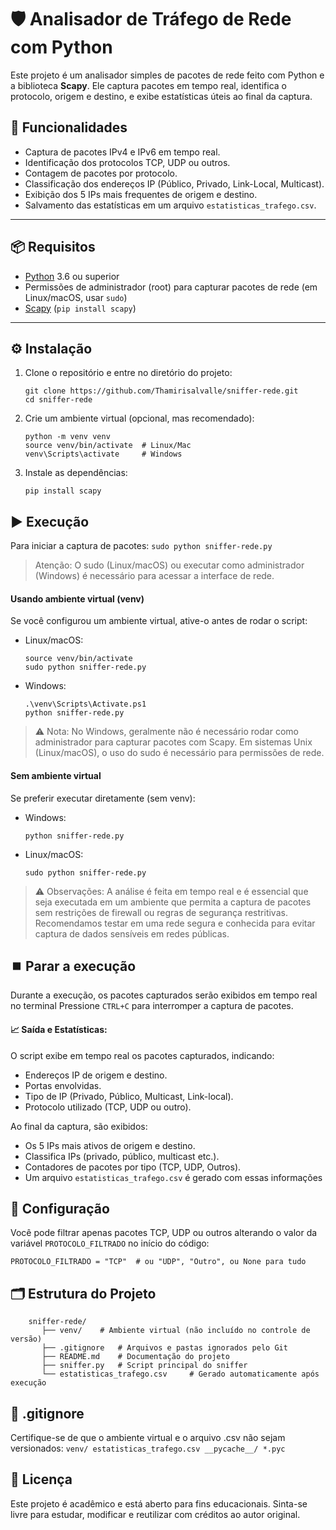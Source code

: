 # 🛡️ Analisador de Tráfego de Rede com Python

Este projeto é um analisador simples de pacotes de rede feito com Python e a biblioteca **Scapy**. Ele captura pacotes em tempo real, identifica o protocolo, origem e destino, e exibe estatísticas úteis ao final da captura.

## 🚀 Funcionalidades

- Captura de pacotes IPv4 e IPv6 em tempo real.
- Identificação dos protocolos TCP, UDP ou outros.
- Contagem de pacotes por protocolo.
- Classificação dos endereços IP (Público, Privado, Link-Local, Multicast).
- Exibição dos 5 IPs mais frequentes de origem e destino.
- Salvamento das estatísticas em um arquivo `estatisticas_trafego.csv`.

---

## 📦 Requisitos

- [Python](https://www.python.org/) 3.6 ou superior
- Permissões de administrador (root) para capturar pacotes de rede (em Linux/macOS, usar `sudo`)
- [Scapy](https://scapy.net/) (`pip install scapy`)

---

## ⚙️ Instalação

1. Clone o repositório e entre no diretório do projeto:
   ```
   git clone https://github.com/Thamirisalvalle/sniffer-rede.git
   cd sniffer-rede
   ```

2. Crie um ambiente virtual (opcional, mas recomendado):
   ```
   python -m venv venv
   source venv/bin/activate  # Linux/Mac
   venv\Scripts\activate     # Windows
   ```

3. Instale as dependências:
   ```
   pip install scapy
   ```

## ▶️ Execução
Para iniciar a captura de pacotes:
    ```
    sudo python sniffer-rede.py
    ```
> Atenção: O sudo (Linux/macOS) ou executar como administrador (Windows) é necessário para acessar a interface de rede.


#### Usando ambiente virtual (venv)
Se você configurou um ambiente virtual, ative-o antes de rodar o script:

- Linux/macOS:
    ```
    source venv/bin/activate
    sudo python sniffer-rede.py
    ```

- Windows:
    ```
    .\venv\Scripts\Activate.ps1
    python sniffer-rede.py
    ```
> ⚠️ Nota: No Windows, geralmente não é necessário rodar como administrador para capturar pacotes com Scapy. Em sistemas Unix (Linux/macOS), o uso do sudo é necessário para permissões de rede.

#### Sem ambiente virtual
Se preferir executar diretamente (sem venv):

- Windows:

    ```
    python sniffer-rede.py
    ```

- Linux/macOS:
    ```
    sudo python sniffer-rede.py
    ```


>⚠️ Observações:
A análise é feita em tempo real e é essencial que seja executada em um ambiente que permita a captura de pacotes sem restrições de firewall ou regras de segurança restritivas.
Recomendamos testar em uma rede segura e conhecida para evitar captura de dados sensíveis em redes públicas.

## ⏹️ Parar a execução

Durante a execução, os pacotes capturados serão exibidos em tempo real no terminal Pressione `CTRL+C` para interromper a captura de pacotes.

#### 📈 Saída e Estatísticas:
O script exibe em tempo real os pacotes capturados, indicando:
- Endereços IP de origem e destino.
- Portas envolvidas.
- Tipo de IP (Privado, Público, Multicast, Link-local).
- Protocolo utilizado (TCP, UDP ou outro).

Ao final da captura, são exibidos:
- Os 5 IPs mais ativos de origem e destino.
- Classifica IPs (privado, público, multicast etc.).
- Contadores de pacotes por tipo (TCP, UDP, Outros).
- Um arquivo `estatisticas_trafego.csv` é gerado com essas informações

## 📝 Configuração
Você pode filtrar apenas pacotes TCP, UDP ou outros alterando o valor da variável `PROTOCOLO_FILTRADO` no início do código:

    
    PROTOCOLO_FILTRADO = "TCP"  # ou "UDP", "Outro", ou None para tudo
    

## 🗂️ Estrutura do Projeto

```
    sniffer-rede/
       ├── venv/    # Ambiente virtual (não incluído no controle de versão)
       ├── .gitignore   # Arquivos e pastas ignorados pelo Git
       ├── README.md    # Documentação do projeto
       ├── sniffer.py   # Script principal do sniffer
       └── estatisticas_trafego.csv     # Gerado automaticamente após execução 
```
## 🧼 .gitignore
Certifique-se de que o ambiente virtual e o arquivo .csv não sejam versionados:
    ```
    venv/
    estatisticas_trafego.csv
    __pycache__/
    *.pyc
    ```

## 📝 Licença
Este projeto é acadêmico e está aberto para fins educacionais. Sinta-se livre para estudar, modificar e reutilizar com créditos ao autor original.